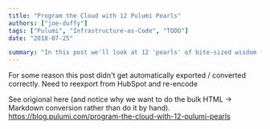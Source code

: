 ```yaml
---
title: "Program the Cloud with 12 Pulumi Pearls"
authors: ["joe-duffy"]
tags: ["Pulumi", "Infrastructure-as-Code", "TODO"]
date: "2018-07-25"

summary: "In this post we'll look at 12 'pearls' of bite-sized wisdom for programming cloud using Pulumi."
---
```


For some reason this post didn't get automatically exported / converted correctly.
Need to reexport from HubSpot and re-encode

See origional here (and notice why we want to do the bulk HTML -> Markdown conversion
rather than do it by hand).
https://blog.pulumi.com/program-the-cloud-with-12-pulumi-pearls